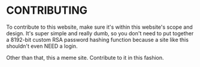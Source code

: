 # CONTRIBUTING

To contribute to this website, make sure it's within this website's scope and design. It's super simple and really dumb, so you don't need to put together a 8192-bit custom RSA password hashing function because a site like this shouldn't even NEED a login.

Other than that, this a meme site. Contribute to it in this fashion.
